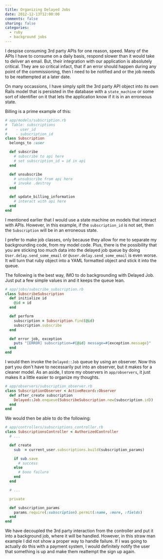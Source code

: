 ```yaml
---
title: Organizing Delayed Jobs
date: 2012-12-13T12:00:00
comments: false
sharing: false
categories:
  - ruby
  - background jobs
---
```


I despise consuming 3rd party APIs for one reason, speed. Many of the APIs I
have to consume on a daily basis, respond slower than it would take to deliver
an email. But, their integration with our application is absolutely critical.
They are so critical infact, that if an error should happen during any point of
the commissioning, then I need to be notified and or the job needs to be
reattempted at a later date.

On many occassions, I have simply split the 3rd party API object into its own
Rails model that is persisted in the database with a `state_machine` or some
sort of identifier on it that lets the application know if it is in an erroneous
state.

Billing is a prime example of this:

```ruby
# app/models/subscription.rb
#  Table: subscriptions
#    - user_id
#    - subscription_id
class Subscription
  belongs_to :user

  def subscribe
    # subscribe to api here
    # set subscription_id = id in api
  end

  def unsubscribe
    # unsubscribe from api here
    # invoke .destroy
  end

  def update_billing_information
    # interact with api here
  end
end
```

I mentioned earlier that I would use a state machine on models that interact
with APIs. However, in this example, if the `subscription_id` is not set, then
the `Subscription` will be in an erroneous state.

I prefer to make job classes, only because they allow for me to separate my
backgrounding code, from my model code. Plus, there is the possibility that you
are sticking too much data into the delayed job queue by doing
`User.delay.send_some_email` or `@user.delay.send_some_email` is even worse. It
will turn that ruby object into a YAML formatted object and stick it into the
queue.

The following is the best way, IMO to do backgrounding with Delayed Job. Just
put a few simple values in and it keeps the queue lean.

```ruby
# app/jobs/subscribe_subscription.rb
class SubscribeSubscription
  def initialize id
    @id = id
  end

  def perform
    subscription = Subscription.find(@id)
    subscription.subscribe
  end

  def error job, exception
    puts "[ERROR] subscription=#{@id} message=#{exception.message}"
  end
end
```

I would then invoke the `Delayed::Job` queue by using an observer. Now this part
you don't have to necessarily put into an observer, but it makes for a cleaner
model. As an aside, I store my observers in `app/observers`, it just makes it a
little easier to organize my thoughts.

```ruby
# app/observers/subscription_observer.rb
class SubscriptionObserver < ActiveRecord::Observer
  def after_create subscription
    Delayed::Job.enqueue(SubscribeSubscription.new(subscription.id))
  end
end
```

We would then be able to do the following:

```ruby
# app/controllers/subscriptions_controller.rb
class SubscriptionsController < AuthorizedController
  # ...

  def create
    sub  = current_user.subscriptions.build(subscription_params)

    if sub.save
      # success
    else
      # booo failure
    end
  end

  # ...

  private

  def subscription_params
    params.require(:subscription).permit(:name, :more, :fields)
  end
end
```

We have decoupled the 3rd party interaction from the controller and put it into
a background job, where it will be handled. However, in this straw man example I
did not show a proper way to handle failure. If I was going to actually do this
with a payment system, I would definitely notify the user that something is up
and make them reattempt the sign up again.

